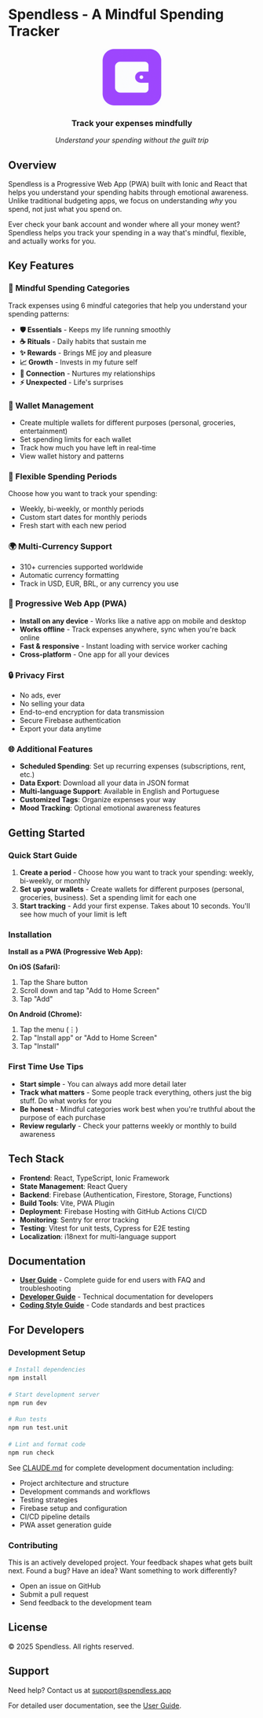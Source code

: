 # Spendless - A Mindful Spending Tracker

<div align="center">
  <img src="public/favicon.png" alt="Spendless Logo" width="120" />
  <h3>Track your expenses mindfully</h3>
  <p><em>Understand your spending without the guilt trip</em></p>
</div>

## Overview

Spendless is a Progressive Web App (PWA) built with Ionic and React that helps you understand your spending habits through emotional awareness. Unlike traditional budgeting apps, we focus on understanding *why* you spend, not just what you spend on.

Ever check your bank account and wonder where all your money went? Spendless helps you track your spending in a way that's mindful, flexible, and actually works for you.

## Key Features

### 🎯 Mindful Spending Categories
Track expenses using 6 mindful categories that help you understand your spending patterns:
- **🛡️ Essentials** - Keeps my life running smoothly
- **☕ Rituals** - Daily habits that sustain me
- **✨ Rewards** - Brings ME joy and pleasure
- **📈 Growth** - Invests in my future self
- **💝 Connection** - Nurtures my relationships
- **⚡ Unexpected** - Life's surprises

### 💼 Wallet Management
- Create multiple wallets for different purposes (personal, groceries, entertainment)
- Set spending limits for each wallet
- Track how much you have left in real-time
- View wallet history and patterns

### 📅 Flexible Spending Periods
Choose how you want to track your spending:
- Weekly, bi-weekly, or monthly periods
- Custom start dates for monthly periods
- Fresh start with each new period

### 🌍 Multi-Currency Support
- 310+ currencies supported worldwide
- Automatic currency formatting
- Track in USD, EUR, BRL, or any currency you use

### 📱 Progressive Web App (PWA)
- **Install on any device** - Works like a native app on mobile and desktop
- **Works offline** - Track expenses anywhere, sync when you're back online
- **Fast & responsive** - Instant loading with service worker caching
- **Cross-platform** - One app for all your devices

### 🔒 Privacy First
- No ads, ever
- No selling your data
- End-to-end encryption for data transmission
- Secure Firebase authentication
- Export your data anytime

### 🌐 Additional Features
- **Scheduled Spending**: Set up recurring expenses (subscriptions, rent, etc.)
- **Data Export**: Download all your data in JSON format
- **Multi-language Support**: Available in English and Portuguese
- **Customized Tags**: Organize expenses your way
- **Mood Tracking**: Optional emotional awareness features

## Getting Started

### Quick Start Guide

1. **Create a period** - Choose how you want to track your spending: weekly, bi-weekly, or monthly
2. **Set up your wallets** - Create wallets for different purposes (personal, groceries, business). Set a spending limit for each one
3. **Start tracking** - Add your first expense. Takes about 10 seconds. You'll see how much of your limit is left

### Installation

**Install as a PWA (Progressive Web App):**

**On iOS (Safari):**
1. Tap the Share button
2. Scroll down and tap "Add to Home Screen"
3. Tap "Add"

**On Android (Chrome):**
1. Tap the menu (⋮)
2. Tap "Install app" or "Add to Home Screen"
3. Tap "Install"

### First Time Use Tips

- **Start simple** - You can always add more detail later
- **Track what matters** - Some people track everything, others just the big stuff. Do what works for you
- **Be honest** - Mindful categories work best when you're truthful about the purpose of each purchase
- **Review regularly** - Check your patterns weekly or monthly to build awareness

## Tech Stack

- **Frontend**: React, TypeScript, Ionic Framework
- **State Management**: React Query
- **Backend**: Firebase (Authentication, Firestore, Storage, Functions)
- **Build Tools**: Vite, PWA Plugin
- **Deployment**: Firebase Hosting with GitHub Actions CI/CD
- **Monitoring**: Sentry for error tracking
- **Testing**: Vitest for unit tests, Cypress for E2E testing
- **Localization**: i18next for multi-language support

## Documentation

- **[User Guide](USER_GUIDE.md)** - Complete guide for end users with FAQ and troubleshooting
- **[Developer Guide](CLAUDE.md)** - Technical documentation for developers
- **[Coding Style Guide](docs/CODING_STYLE_GUIDE.md)** - Code standards and best practices

## For Developers

### Development Setup

```bash
# Install dependencies
npm install

# Start development server
npm run dev

# Run tests
npm run test.unit

# Lint and format code
npm run check
```

See [CLAUDE.md](CLAUDE.md) for complete development documentation including:
- Project architecture and structure
- Development commands and workflows
- Testing strategies
- Firebase setup and configuration
- CI/CD pipeline details
- PWA asset generation guide

### Contributing

This is an actively developed project. Your feedback shapes what gets built next. Found a bug? Have an idea? Want something to work differently?

- Open an issue on GitHub
- Submit a pull request
- Send feedback to the development team

## License

© 2025 Spendless. All rights reserved.

## Support

Need help? Contact us at support@spendless.app

For detailed user documentation, see the [User Guide](USER_GUIDE.md).
